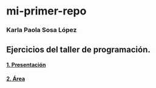 # mi-primer-repo
### Karla Paola Sosa López

## Ejercicios del taller de programación. 
#### [1. Presentación](https://github.com/Karla-Paola-Sosa-Lopez/mi-primer-repo/blob/main/Presentaci%C3%B3n.c)
#### [2. Área](https://github.com/Karla-Paola-Sosa-Lopez/mi-primer-repo/blob/main/Area%20.c)
